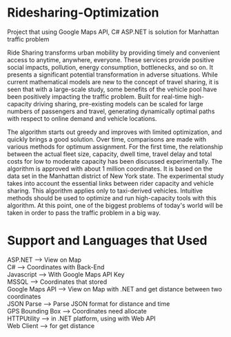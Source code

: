 # Ridesharing-Optimization
Project that using Google Maps API, C# ASP.NET is solution for Manhattan traffic problem

Ride Sharing transforms urban mobility by providing timely and convenient access to anytime, anywhere, everyone. These services provide positive social impacts, pollution, energy consumption, bottlenecks, and so on. It presents a significant potential transformation in adverse situations.
While current mathematical models are new to the concept of travel sharing, it is seen that with a large-scale study, some benefits of the vehicle pool have been positively impacting the traffic problem.
Built for real-time high-capacity driving sharing, pre-existing models can be scaled for large numbers of passengers and travel, generating dynamically optimal paths with respect to online demand and vehicle locations.

The algorithm starts out greedy and improves with limited optimization, and quickly brings a good solution. Over time, comparisons are made with various methods for optimum assignment. For the first time, the relationship between the actual fleet size, capacity, dwell time, travel delay and total costs for low to moderate capacity has been discussed experimentally. The algorithm is approved with about 1 million coordinates. It is based on the data set in the Manhattan district of New York state. The experimental study takes into account the essential links between rider capacity and vehicle sharing. This algorithm applies only to taxi-derived vehicles. Intuitive methods should be used to optimize and run high-capacity tools with this algorithm. At this point, one of the biggest problems of today's world will be taken in order to pass the traffic problem in a big way.


<h1>Support and Languages that Used</h2>

ASP.NET	--> View on Map<br />
C# --> Coordinates with Back-End<br />
Javascript --> With Google Maps API Key<br />
MSSQL --> Coordinates that stored<br />
Google Maps API	--> View on Map with .NET and get distance between two coordinates<br />
JSON Parse	--> Parse JSON format for distance and time<br />
GPS Bounding Box	--> Coordinates need allocate<br />
HTTPUtility	--> in .NET platform, using with Web API<br />
Web Client	--> for get distance<br />
